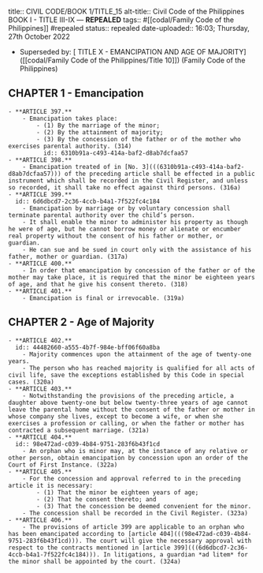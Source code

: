 title:: CIVIL CODE/BOOK 1/TITLE_15
alt-title:: Civil Code of the Philippines BOOK I - TITLE III-IX —  **REPEALED**
tags:: #[[codal/Family Code of the Philippines]] #repealed
status:: repealed
date-uploaded:: 16:03; Thursday, 27th October 2022

- Superseded by: [ TITLE X - EMANCIPATION AND AGE OF MAJORITY]([[codal/Family Code of the Philippines/Title 10]]) (Family Code of the Philippines)
## CHAPTER 1 - Emancipation
	- **ARTICLE 397.**
		- Emancipation takes place:
			- (1) By the marriage of the minor;
			- (2) By the attainment of majority;
			- (3) By the concession of the father or of the mother who exercises parental authority. (314)
			  id:: 6310b91a-c493-414a-baf2-d8ab7dcfaa57
	- **ARTICLE 398.**
		- Emancipation treated of in [No. 3](((6310b91a-c493-414a-baf2-d8ab7dcfaa57))) of the preceding article shall be effected in a public instrument which shall be recorded in the Civil Register, and unless so recorded, it shall take no effect against third persons. (316a)
	- **ARTICLE 399.**
	  id:: 6d6dbcd7-2c36-4ccb-b4a1-7f522fc4c184
		- Emancipation by marriage or by voluntary concession shall terminate parental authority over the child’s person.
		- It shall enable the minor to administer his property as though he were of age, but he cannot borrow money or alienate or encumber real property without the consent of his father or mother, or guardian.
		- He can sue and be sued in court only with the assistance of his father, mother or guardian. (317a)
	- **ARTICLE 400.**
		- In order that emancipation by concession of the father or of the mother may take place, it is required that the minor be eighteen years of age, and that he give his consent thereto. (318)
	- **ARTICLE 401.**
		- Emancipation is final or irrevocable. (319a)
## CHAPTER 2 - Age of Majority
	- **ARTICLE 402.**
	  id:: 44482660-a555-4b7f-984e-bff06f60a8ba
		- Majority commences upon the attainment of the age of twenty-one years.
		- The person who has reached majority is qualified for all acts of civil life, save the exceptions established by this Code in special cases. (320a)
	- **ARTICLE 403.**
		- Notwithstanding the provisions of the preceding article, a daughter above twenty-one but below twenty-three years of age cannot leave the parental home without the consent of the father or mother in whose company she lives, except to become a wife, or when she exercises a profession or calling, or when the father or mother has contracted a subsequent marriage. (321a)
	- **ARTICLE 404.**
	  id:: 98e472ad-c039-4b84-9751-283f6b43f1cd
		- An orphan who is minor may, at the instance of any relative or other person, obtain emancipation by concession upon an order of the Court of First Instance. (322a)
	- **ARTICLE 405.**
		- For the concession and approval referred to in the preceding article it is necessary:
			- (1) That the minor be eighteen years of age;
			- (2) That he consent thereto; and
			- (3) That the concession be deemed convenient for the minor.
		- The concession shall be recorded in the Civil Register. (323a)
	- **ARTICLE 406.**
		- The provisions of article 399 are applicable to an orphan who has been emancipated according to [article 404](((98e472ad-c039-4b84-9751-283f6b43f1cd))). The court will give the necessary approval with respect to the contracts mentioned in [article 399](((6d6dbcd7-2c36-4ccb-b4a1-7f522fc4c184))). In litigations, a guardian *ad litem* for the minor shall be appointed by the court. (324a)